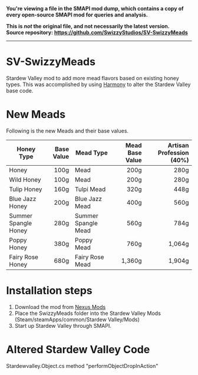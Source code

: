 **You're viewing a file in the SMAPI mod dump, which contains a copy of every open-source SMAPI mod
for queries and analysis.**

**This is _not_ the original file, and not necessarily the latest version.**  
**Source repository: https://github.com/SwizzyStudios/SV-SwizzyMeads**

----

# SV-SwizzyMeads
Stardew Valley mod to add more mead flavors based on existing honey types. This was accomplished by using [Harmony](https://github.com/pardeike/Harmony) to alter the Stardew Valley base code.

New Meads
=
Following is the new Meads and their base values.

| Honey Type | Base Value | Mead Type | Mead Base Value | Artisan Profession (40%) |
|----------|---------:|---------|--------------:|-----------------------:|
|Honey|100g|Mead|200g|280g|
|Wild Honey|100g|Mead|200g|280g|
|Tulip Honey|160g|Tulpi Mead|320g|448g|
|Blue Jazz Honey|200g|Blue Jazz Mead|400g|560g|
|Summer Spangle Honey|280g|Summer Spangle Mead|560g|784g|
|Poppy Honey|380g|Poppy Mead|760g|1,064g|
|Fairy Rose Honey|680g|Fairy Rose Mead|1,360g|1,904g|

Installation steps
=
1. Download the mod from [Nexus Mods](https://www.nexusmods.com/stardewvalley/mods/3241)
2. Place the SwizzyMeads folder into the Stardew Valley Mods (Steam/steamApps/common/Stardew Valley/Mods)
3. Start up Stardew Valley through SMAPI.

Altered Stardew Valley Code
=
Stardewvalley.Object.cs method "performObjectDropInAction"
